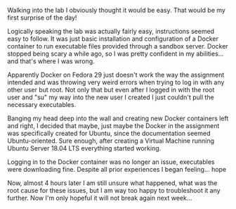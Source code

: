 Walking into the lab I obviously thought it would be easy. That would be my first surprise of the day!

Logically speaking the lab was actually fairly easy, instructions seemed easy to follow. It was just basic installation and configuration of a Docker container to run executable files provided through a sandbox server. Docker stopped being scary a while ago, so I was pretty confident in my abilities... and that's where I was wrong.

Apparently Docker on Fedora 29 just doesn't work the way the assignment intended and was throwing very weird errors when trying to log in with any other user but root. Not only that but even after I logged in with the root user and "su" my way into the new user I created I just couldn't pull the necessary executables.

Banging my head deep into the wall and creating new Docker containers left and right, I decided that maybe, just maybe the Docker in the assignment was specifically created for Ubuntu, since the documentation seemed Ubuntu-oriented. Sure enough, after creating a Virtual Machine running Ubuntu Server 18.04 LTS everything started working.

Logging in to the Docker container was no longer an issue, executables were downloading fine. Despite all prior experiences I began feeling... hope

Now, almost 4 hours later I am still unsure what happened, what was the root cause for these issues, but I am way too happy to troubleshoot it any further. Now I'm only hopeful it will not break again next week...
